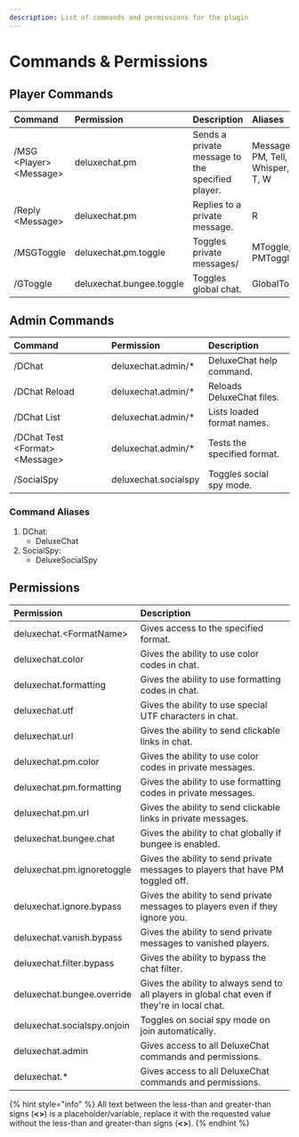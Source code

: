```yaml
---
description: List of commands and permissions for the plugin
---
```


# Commands & Permissions

## Player Commands

| Command | Permission | Description | Aliases |
| :--- | :--- | :--- | :--- |
| /MSG &lt;Player&gt; &lt;Message&gt; | deluxechat.pm | Sends a private message to the specified player. | Message, PM, Tell, Whisper, M, T, W |
| /Reply &lt;Message&gt; | deluxechat.pm | Replies to a private message. | R |
| /MSGToggle | deluxechat.pm.toggle | Toggles private messages/ | MToggle, PMToggle |
| /GToggle | deluxechat.bungee.toggle | Toggles global chat. | GlobalToggle |

## Admin Commands

| Command | Permission | Description |
| :--- | :--- | :--- |
| /DChat | deluxechat.admin/\* | DeluxeChat help command. |
| /DChat Reload | deluxechat.admin/\* | Reloads DeluxeChat files. |
| /DChat List | deluxechat.admin/\* | Lists loaded format names. |
| /DChat Test &lt;Format&gt; &lt;Message&gt; | deluxechat.admin/\* | Tests the specified format. |
| /SocialSpy | deluxechat.socialspy | Toggles social spy mode. |

### Command Aliases

1. DChat:
   * DeluxeChat 
2. SocialSpy:
   * DeluxeSocialSpy

## Permissions

| Permission | Description |
| :--- | :--- |
| deluxechat.&lt;FormatName&gt; | Gives access to the specified format. |
| deluxechat.color | Gives the ability to use color codes in chat. |
| deluxechat.formatting | Gives the ability to use formatting codes in chat. |
| deluxechat.utf | Gives the ability to use special UTF characters in chat. |
| deluxechat.url | Gives the ability to send clickable links in chat. |
| deluxechat.pm.color | Gives the ability to use color codes in private messages. |
| deluxechat.pm.formatting | Gives the ability to use formatting codes in private messages. |
| deluxechat.pm.url | Gives the ability to send clickable links in private messages. |
| deluxechat.bungee.chat | Gives the ability to chat globally if bungee is enabled. |
| deluxechat.pm.ignoretoggle | Gives the ability to send private messages to players that have PM toggled off. |
| deluxechat.ignore.bypass | Gives the ability to send private messages to players even if they ignore you. |
| deluxechat.vanish.bypass | Gives the ability to send private messages to vanished players. |
| deluxechat.filter.bypass | Gives the ability to bypass the chat filter. |
| deluxechat.bungee.override | Gives the ability to always send to all players in global chat even if they're in local chat. |
| deluxechat.socialspy.onjoin | Toggles on social spy mode on join automatically. |
| deluxechat.admin | Gives access to all DeluxeChat commands and permissions. |
| deluxechat.\* | Gives access to all DeluxeChat commands and permissions. |

{% hint style="info" %}
All text between the less-than and greater-than signs \(**&lt;&gt;**\) is a placeholder/variable, replace it with the requested value without the less-than and greater-than signs \(**&lt;&gt;**\).
{% endhint %}

